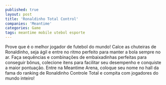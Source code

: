 ```yaml
---
published: true
layout: post
title: 'Ronaldinho Total Control'
companies: 'Meantime'
categories: Game
tags: meantime mobile utebol esporte
---
```

Prove que é o melhor jogador de futebol do mundo! Calce as chuteiras de Ronaldinho, seja ágil e entre no ritmo perfeito para manter a bola sempre no ar. Faça sequências e combinações de embaixadinhas perfeitas para conseguir bônus, colecione itens para facilitar seu desempenho e conquiste a maior pontuação. Entre na Meantime Arena, coloque seu nome no hall da fama do ranking de Ronaldinho Controle Total e compita com jogadores do mundo inteiro!